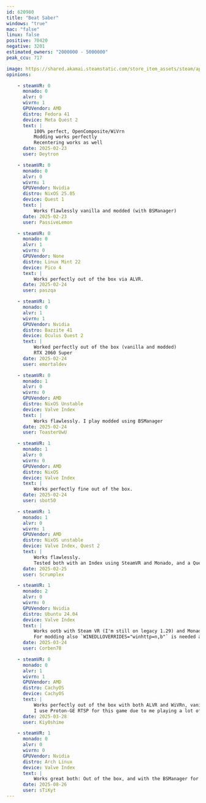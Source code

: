 ```yaml
---
id: 620980
title: "Beat Saber"
windows: "true"
mac: "false"
linux: false
positive: 70420
negative: 3201
estimated_owners: "2000000 - 5000000"
peak_ccu: 717

image: https://shared.akamai.steamstatic.com/store_item_assets/steam/apps/620980/header.jpg?t=1731661369
opinions:

    - steamVR: 0
      monado: 0
      alvr: 0
      wivrn: 1
      GPUVendor: AMD
      distro: Fedora 41
      device: Meta Quest 2
      text: |
          100% perfect, OpenComposite/WiVrn
          Modding works perfectly
          Recentering works as well
      date: 2025-02-23
      user: Deytron

    - steamVR: 0
      monado: 0
      alvr: 0
      wivrn: 1
      GPUVendor: Nvidia
      distro: NixOS 25.05
      device: Quest 1
      text: |
          Works flawlessly vanilla and modded (with BSManager)
      date: 2025-02-23
      user: PassiveLemon

    - steamVR: 0
      monado: 0
      alvr: 1
      wivrn: 0
      GPUVendor: None
      distro: Linux Mint 22
      device: Pico 4
      text: |
          Works perfectly out of the box via ALVR.
      date: 2025-02-24
      user: paszqa

    - steamVR: 1
      monado: 0
      alvr: 1
      wivrn: 1
      GPUVendor: Nvidia
      distro: Bazzite 41
      device: Oculus Quest 2
      text: |
          Worked perfectly out of the box (vanilla and modded)
          RTX 2060 Super
      date: 2025-02-24
      user: emortaldev

    - steamVR: 0
      monado: 1
      alvr: 0
      wivrn: 0
      GPUVendor: AMD
      distro: NixOS Unstable
      device: Valve Index
      text: |
          Works flawlessly. I play modded using BSManager
      date: 2025-02-24
      user: ToasterUwU

    - steamVR: 1
      monado: 1
      alvr: 0
      wivrn: 0
      GPUVendor: AMD
      distro: NixOS
      device: Valve Index
      text: |
          Works perfectly fine out of the box.
      date: 2025-02-24
      user: sbot50

    - steamVR: 1
      monado: 1
      alvr: 0
      wivrn: 1
      GPUVendor: AMD
      distro: NixOS unstable
      device: Valve Index, Quest 2
      text: |
          Works flawlessly.
          Tested both with an Index using SteamVR and Monado, and a Quest 2 with WiVRn.
      date: 2025-02-25
      user: Scrumplex

    - steamVR: 1
      monado: 2
      alvr: 0
      wivrn: 0
      GPUVendor: Nvidia
      distro: Ubuntu 24.04
      device: Valve Index
      text: |
          Works ootb with Steam VR (I'm still on legacy 1.29) and Monado. For Monado it needs steam launch option `OXR_PARALLEL_VIEWS=1 %command%` to fix reflections.
          For modding also `WINEDLLOVERRIDES="winhttp=n,b"` is needed as steam launch option. For me Beat Saber is set to Proton Experimental (currently 2025-03-20)
      date: 2025-03-24
      user: Corben78

    - steamVR: 0
      monado: 0
      alvr: 1
      wivrn: 1
      GPUVendor: AMD
      distro: CachyOS
      device: CachyOS
      text: |
          Works perfectly out of the box with both ALVR and WiVRn, vanilla and modded
          I use Proton-GE RTSP for this game due to me playing a lot of maps with the cinema mod
      date: 2025-03-28
      user: Kiy0shime

    - steamVR: 1
      monado: 0
      alvr: 0
      wivrn: 0
      GPUVendor: Nvidia
      distro: Arch Linux
      device: Valve Index
      text: |
          Works great both: Out of the box, and with the BSManager for mods/maps
      date: 2025-08-26
      user: sTiKyt
---
```

